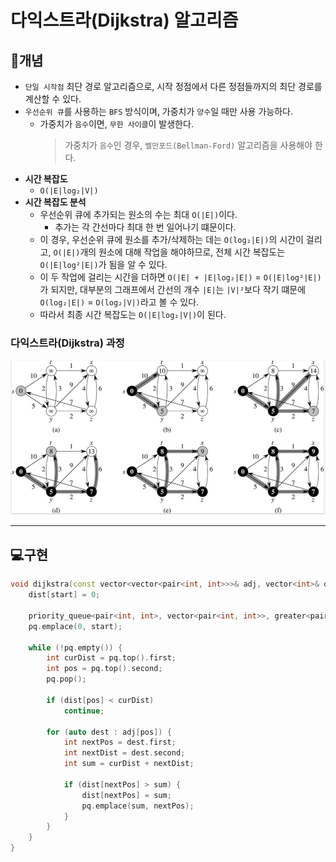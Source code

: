 # 다익스트라(Dijkstra) 알고리즘

## 📖개념
- `단일 시작점` 최단 경로 알고리즘으로, 시작 정점에서 다른 정점들까지의 최단 경로를 계산할 수 있다.
- `우선순위 큐`를 사용하는 `BFS` 방식이며, 가중치가 `양수`일 때만 사용 가능하다.
	- 가중치가 `음수`이면, `무한 사이클`이 발생한다.
		> 가중치가 `음수`인 경우, `벨만포드(Bellman-Ford)` 알고리즘을 사용해야 한다.
- <b>시간 복잡도</b>
	- `O(|E|log₂|V|)`
- <b>시간 복잡도 분석</b>
	- 우선순위 큐에 추가되는 원소의 수는 최대 `O(|E|)`이다.
		- 추가는 각 간선마다 최대 한 번 일어나기 떄문이다.
	- 이 경우, 우선순위 큐에 원소를 추가/삭제하는 데는 `O(log₂|E|)`의 시간이 걸리고, `O(|E|)`개의 원소에 대해 작업을 해야하므로, 전체 시간 복잡도는 `O(|E|log²|E|)`가 됨을 알 수 있다.
	- 이 두 작업에 걸리는 시간을 더하면 `O(|E| + |E|log₂|E|)` = `O(|E|log²|E|)`가 되지만, 대부분의 그래프에서 간선의 개수 `|E|`는 `|V|²`보다 작기 떄문에 `O(log₂|E|)` = `O(log₂|V|)`라고 볼 수 있다.
	- 따라서 최종 시간 복잡도는 `O(|E|log₂|V|)`이 된다.
### 다익스트라(Dijkstra) 과정
![](imgs/1.PNG)
___
## 💻구현
```c++
void dijkstra(const vector<vector<pair<int, int>>>& adj, vector<int>& dist, const int& start) {
	dist[start] = 0;

	priority_queue<pair<int, int>, vector<pair<int, int>>, greater<pair<int, int>>> pq;
	pq.emplace(0, start);

	while (!pq.empty()) {
		int curDist = pq.top().first;
		int pos = pq.top().second;
		pq.pop();

		if (dist[pos] < curDist)
			continue;

		for (auto dest : adj[pos]) {
			int nextPos = dest.first;
			int nextDist = dest.second;
			int sum = curDist + nextDist;

			if (dist[nextPos] > sum) {
				dist[nextPos] = sum;
				pq.emplace(sum, nextPos);
			}
		}
	}
}
```
